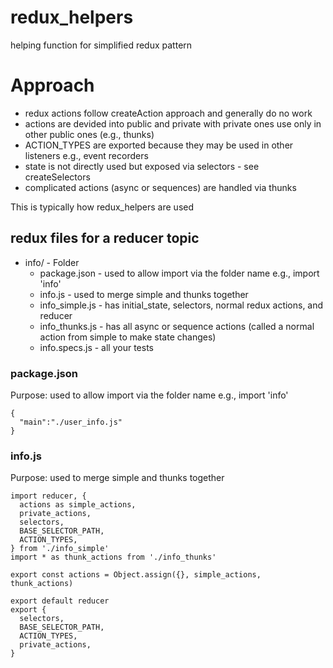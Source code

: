 # redux_helpers
helping function for simplified redux pattern

# Approach
* redux actions follow createAction approach and generally do no work
* actions are devided into public and private with private ones use only in other public ones (e.g., thunks)
* ACTION_TYPES are exported because they may be used in other listeners e.g., event recorders
* state is not directly used but exposed via selectors - see createSelectors
* complicated actions (async or sequences) are handled via thunks

This is typically how redux_helpers are used

## redux files for a reducer topic
- info/ - Folder
  - package.json - used to allow import via the folder name e.g., import 'info'
  - info.js - used to merge simple and thunks together
  - info_simple.js - has initial_state, selectors, normal redux actions, and reducer
  - info_thunks.js - has all async or sequence actions (called a normal action from simple to make state changes)
  - info.specs.js - all your tests
 
### package.json
Purpose: used to allow import via the folder name e.g., import 'info'
```
{
  "main":"./user_info.js"
}
```

### info.js
Purpose: used to merge simple and thunks together
```
import reducer, {
  actions as simple_actions,
  private_actions,
  selectors,
  BASE_SELECTOR_PATH,
  ACTION_TYPES,
} from './info_simple'
import * as thunk_actions from './info_thunks'

export const actions = Object.assign({}, simple_actions, thunk_actions)

export default reducer
export {
  selectors,
  BASE_SELECTOR_PATH,
  ACTION_TYPES,
  private_actions,
}
```
